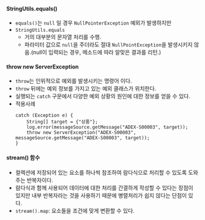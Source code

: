 #### StringUtils.equals()
+ `equals()`는 `null` 일 경우 `NullPointerException` 예외가 발생하지만
+ `StringUtils.equals`
  + 거의 대부분의 문자열 처리를 수행.
  + 파라미터 값으로 `null`을 주더라도 절대 `NullPointException`을 발생시키지 않음.(null이 입력되는 경우, 메소드에 따라 알맞은 결과를 리턴.)


#### throw new ServerException
+ `throw`는 인위적으로 예외를 발생시키는 명령어 이다.
+ `throw` 뒤에는 예외 정보를 가지고 있는 예외 클래스가 위치한다.
+ 실행되는 `catch` 구문에서 다양한 예외 상황의 원인에 대한 정보를 얻을 수 있다.
+ 적용사례
  ```node
  catch (Exception e) {
      String[] target = {"상품"};
      log.error(messageSource.getMessage("ADEX-S00003", target));
      throw new ServerException("ADEX-S00003", messageSource.getMessage("ADEX-S00003", target));
  }
  ```
  
 #### stream() 함수
 + 컬렉션에 저장되어 있는 요소를 하나씩 참조하여 람다식으로 처리할 수 있도록 도와주는 반복자이다.
 + 람다식과 함께 사용되어 데이터에 대한 처리를 간결하게 작성할 수 있다는 장점이 있지만 내부 반복자라는 것을 사용하기 때문에 병렬처리가 쉽지 않다는 단점이 있다.
 + `stream().map`: 요소들을 조건에 맞게 변환할 수 있다.
